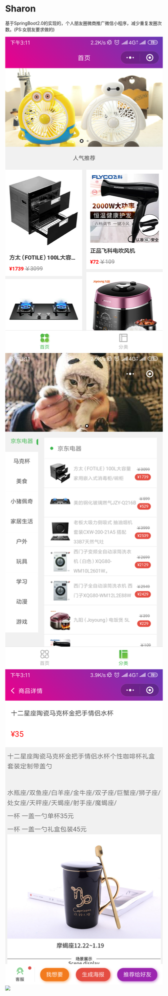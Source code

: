 # Sharon
基于SpringBoot2.0的实现的，个人朋友圈微商推广微信小程序，减少重复发圈次数。(PS:女朋友要求做的)

<img src="media/1.png" />
<img src="media/2.png" />
<img src="media/3.png" />
<img src="media/4.png" />

